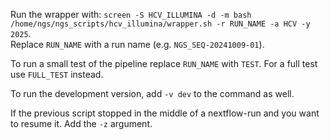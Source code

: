 Run the wrapper with: `screen -S HCV_ILLUMINA -d -m bash /home/ngs/ngs_scripts/hcv_illumina/wrapper.sh -r RUN_NAME -a HCV -y 2025`.    
Replace `RUN_NAME` with a run name (e.g. `NGS_SEQ-20241009-01`). 

To run a small test of the pipeline replace `RUN_NAME` with `TEST`. For a full test use `FULL_TEST` instead.  

To run the development version, add `-v dev` to the command as well.  

If the previous script stopped in the middle of a nextflow-run and you want to resume it. Add the `-z` argument.
